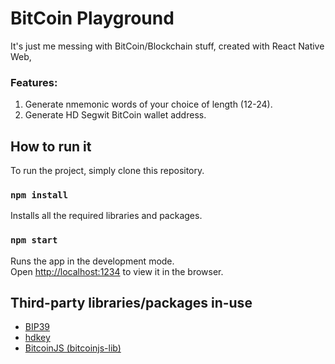 # BitCoin Playground

It's just me messing with BitCoin/Blockchain stuff, created with React Native Web,

### Features:
1. Generate nmemonic words of your choice of length (12-24).
1. Generate HD Segwit BitCoin wallet address.

## How to run it

To run the project, simply clone this repository.

### `npm install`

Installs all the required libraries and packages.

### `npm start`

Runs the app in the development mode.\
Open [http://localhost:1234](http://localhost:1234) to view it in the browser.


## Third-party libraries/packages in-use

* [BIP39](https://github.com/bitcoinjs/bip39)
* [hdkey](https://github.com/cryptocoinjs/hdkey)
* [BitcoinJS (bitcoinjs-lib)](https://github.com/bitcoinjs/bitcoinjs-lib)
